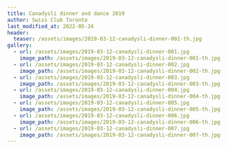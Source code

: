 ```yaml
---
title: Canadysli dinner and dance 2019
author: Swiss Club Toronto
last_modified_at: 2022-05-24
header:
  teaser: /assets/images/2019-03-12-canadysli-dinner-002-th.jpg
gallery:
  - url: /assets/images/2019-03-12-canadysli-dinner-001.jpg
    image_path: /assets/images/2019-03-12-canadysli-dinner-001-th.jpg
  - url: /assets/images/2019-03-12-canadysli-dinner-002.jpg
    image_path: /assets/images/2019-03-12-canadysli-dinner-002-th.jpg
  - url: /assets/images/2019-03-12-canadysli-dinner-003.jpg
    image_path: /assets/images/2019-03-12-canadysli-dinner-003-th.jpg
  - url: /assets/images/2019-03-12-canadysli-dinner-004.jpg
    image_path: /assets/images/2019-03-12-canadysli-dinner-004-th.jpg
  - url: /assets/images/2019-03-12-canadysli-dinner-005.jpg
    image_path: /assets/images/2019-03-12-canadysli-dinner-005-th.jpg
  - url: /assets/images/2019-03-12-canadysli-dinner-006.jpg
    image_path: /assets/images/2019-03-12-canadysli-dinner-006-th.jpg
  - url: /assets/images/2019-03-12-canadysli-dinner-007.jpg
    image_path: /assets/images/2019-03-12-canadysli-dinner-007-th.jpg
---
```

